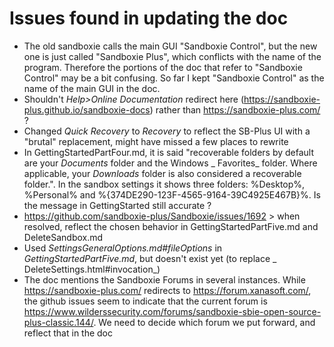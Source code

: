 # Issues found in updating the doc

* The old sandboxie calls the main GUI "Sandboxie Control", but the new one is just called "Sandboxie Plus", which
  conflicts with the name of the program. Therefore the portions of the doc that refer to "Sandboxie Control" may be a
  bit confusing. So far I kept "Sandboxie Control" as the name of the main GUI in the doc.
* Shouldn't _Help>Online Documentation_ redirect here (https://sandboxie-plus.github.io/sandboxie-docs) rather
  than https://sandboxie-plus.com/ ?
* Changed _Quick Recovery_ to _Recovery_ to reflect the SB-Plus UI with a "brutal" replacement, might have missed a few
  places to rewrite
* In GettingStartedPartFour.md, it is said "recoverable folders by default are your _Documents_ folder and the Windows _
  Favorites_ folder. Where applicable, your _Downloads_ folder is also considered a recoverable folder.". In the sandbox
  settings it shows three folders: %Desktop%, %Personal% and %{374DE290-123F-4565-9164-39C4925E467B}%. Is the message in
  GettingStarted still accurate ?
* https://github.com/sandboxie-plus/Sandboxie/issues/1692 > when resolved, reflect the chosen behavior in
  GettingStartedPartFive.md and DeleteSandbox.md
* Used _SettingsGeneralOptions.md#fileOptions_ in _GettingStartedPartFive.md_, but doesn't exist yet (to replace _
  DeleteSettings.html#invocation_)
* The doc mentions the Sandboxie Forums in several instances. While https://sandboxie-plus.com/ redirects
  to https://forum.xanasoft.com/, the github issues seem to indicate that the current forum
  is https://www.wilderssecurity.com/forums/sandboxie-sbie-open-source-plus-classic.144/. We need to decide which forum
  we put forward, and reflect that in the doc